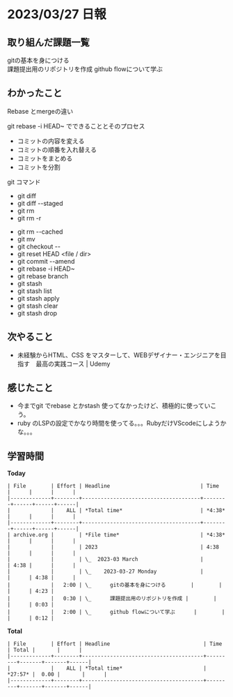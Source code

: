 # 2023/03/27 日報

## 取り組んだ課題一覧
gitの基本を身につける       
課題提出用のリポジトリを作成
github flowについて学ぶ     


## わかったこと
Rebase とmergeの違い

git rebase -i HEAD~<num> でできることとそのプロセス
- コミットの内容を変える
- コミットの順番を入れ替える
- コミットをまとめる
- コミットを分割

git コマンド
- git diff
- git diff --staged
- git rm <file>
- git rm -r  <dir>
- git rm --cached <file>
- git mv <old> <new>
- git checkout -- <file>
- git reset HEAD <file / dir>
- git commit --amend
- git rebase -i HEAD~<num>
- git rebase branch
- git stash
- git stash list
- git stash apply
- git stash clear
- git stash drop

## 次やること
- 未経験からHTML、CSS をマスターして、WEBデザイナー・エンジニアを目指す　最高の実践コース | Udemy

## 感じたこと
- 今までgit でrebase とかstash 使ってなかったけど、積極的に使っていこう。
- ruby のLSPの設定でかなり時間を使ってる。。。RubyだけVScodeにしようかな。。。

## 学習時間
**Today**
```
| File        | Effort | Headline                             | Time   |      |      |      |
|-------------+--------+--------------------------------------+--------+------+------+------|
|             |    ALL | *Total time*                         | *4:38* |      |      |      |
|-------------+--------+--------------------------------------+--------+------+------+------|
| archive.org |        | *File time*                          | *4:38* |      |      |      |
|             |        | 2023                                 | 4:38   |      |      |      |
|             |        | \_  2023-03 March                    |        | 4:38 |      |      |
|             |        | \_    2023-03-27 Monday              |        |      | 4:38 |      |
|             |   2:00 | \_      gitの基本を身につける        |        |      |      | 4:23 |
|             |   0:30 | \_      課題提出用のリポジトリを作成 |        |      |      | 0:03 |
|             |   2:00 | \_      github flowについて学ぶ      |        |      |      | 0:12 |
```

**Total**
```
| File        | Effort | Headline                              | Time    | Total |       |      |
|-------------+--------+---------------------------------------+---------+-------+-------+------|
|             |    ALL | *Total time*                          | *27:57* |  0.00 |       |      |
|-------------+--------+---------------------------------------+---------+-------+-------+------|
```
